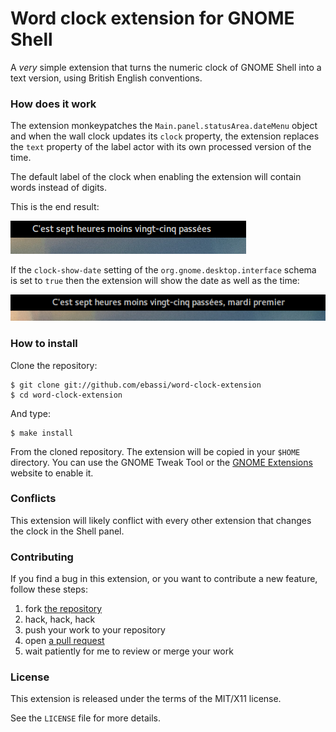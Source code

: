 # Word clock extension for GNOME Shell

A *very* simple extension that turns the numeric clock of GNOME Shell
into a text version, using British English conventions.

### How does it work

The extension monkeypatches the `Main.panel.statusArea.dateMenu` object
and when the wall clock updates its `clock` property, the extension
replaces the `text` property of the label actor with its own processed
version of the time.

The default label of the clock when enabling the extension will contain
words instead of digits.

This is the end result:

![Word clock without date](/word-clock-no-date.png)

If the `clock-show-date` setting of the `org.gnome.desktop.interface`
schema is set to `true` then the extension will show the date as well
as the time:

![Word clock with date](/word-clock-with-date.png)

### How to install

Clone the repository:

    $ git clone git://github.com/ebassi/word-clock-extension
    $ cd word-clock-extension

And type:

    $ make install

From the cloned repository. The extension will be copied in your `$HOME`
directory. You can use the GNOME Tweak Tool or the [GNOME Extensions](https://extensions.gnome.org)
website to enable it.

### Conflicts

This extension will likely conflict with every other extension that
changes the clock in the Shell panel.

### Contributing

If you find a bug in this extension, or you want to contribute a new feature,
follow these steps:

 1. fork [the repository](https://github.com/ebassi/word-clock-extension)
 2. hack, hack, hack
 3. push your work to your repository
 4. open [a pull request](https://github.com/ebassi/word-clock-extension/pulls)
 5. wait patiently for me to review or merge your work

### License

This extension is released under the terms of the MIT/X11 license.

See the `LICENSE` file for more details.
